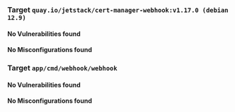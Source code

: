 
<h3>Target <code>quay.io/jetstack/cert-manager-webhook:v1.17.0 (debian 12.9)</code></h3>
<h4>No Vulnerabilities found</h4>
<h4>No Misconfigurations found</h4>
<h3>Target <code>app/cmd/webhook/webhook</code></h3>
<h4>No Vulnerabilities found</h4>
<h4>No Misconfigurations found</h4>
